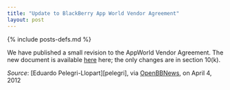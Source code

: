 ```yaml
---
title: "Update to BlackBerry App World Vendor Agreement"
layout: post
---
```

{% include posts-defs.md %}

We have published a small revision to the AppWorld Vendor Agreement.
The new document is available
[here](http://supportforums.blackberry.com/t5/General-Open-Source-Topics/Update-to-BlackBerry-App-World-Vendor-Agreement-is-now-available/m-p/1652065)
 here;
the only changes are in section 10(k).

_Source_: [Eduardo Pelegri-Llopart][pelegri], via [OpenBBNews](http://openbbnews.wordpress.com/2012/04/04/appworld-agreement-update/), on April 4, 2012  

